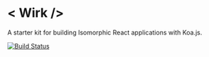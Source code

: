 < Wirk />
=========

A starter kit for building Isomorphic React applications with Koa.js.

[![Build Status](https://travis-ci.org/davezuko/wirk-starter.svg?branch=master)](https://travis-ci.org/davezuko/wirk-starter/)
